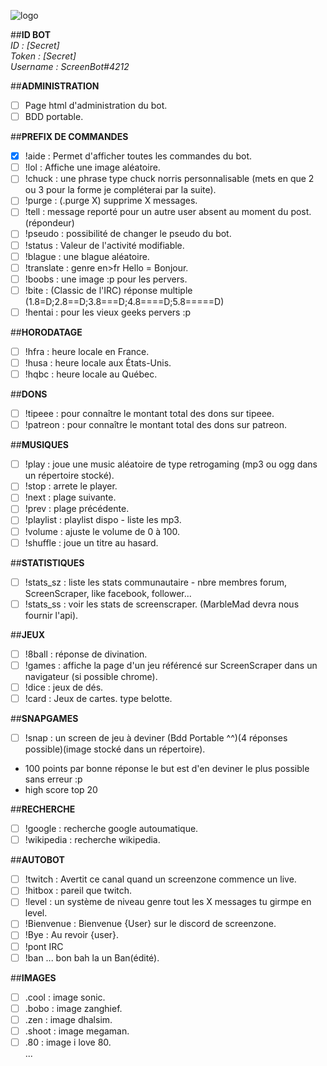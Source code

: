 ![logo](http://www.screenzone.fr/github/screenbot4discord/logo.png "logo")

  
##**ID BOT**  
*ID : [Secret]*  
*Token : [Secret]*  
*Username : ScreenBot#4212*  

##**ADMINISTRATION**  
- [ ] Page html d'administration du bot.
- [ ] BDD portable. 

##**PREFIX DE COMMANDES**  
- [x] !aide : Permet d'afficher toutes les commandes du bot.   
- [ ] !lol : Affiche une image aléatoire.  
- [ ] !chuck : une phrase type chuck norris personnalisable (mets en que 2 ou 3 pour la forme je compléterai par la suite).  
- [ ] !purge : (.purge X) supprime X messages.  
- [ ] !tell : message reporté pour un autre user absent au moment du post.(répondeur)  
- [ ] !pseudo : possibilité de changer le pseudo du bot.  
- [ ] !status : Valeur de l'activité modifiable.    
- [ ] !blague : une blague aléatoire.  
- [ ] !translate : genre en>fr Hello = Bonjour.  
- [ ] !boobs : une image :p pour les pervers.
- [ ] !bite : (Classic de l'IRC) réponse multiple (1.8=D;2.8==D;3.8===D;4.8====D;5.8=====D)  
- [ ] !hentai : pour les vieux geeks pervers :p  

##**HORODATAGE**  
- [ ] !hfra : heure locale en France.  
- [ ] !husa : heure locale aux États-Unis.  
- [ ] !hqbc : heure locale au Québec.  

##**DONS**  
- [ ] !tipeee : pour connaître le montant total des dons sur tipeee.  
- [ ] !patreon : pour connaître le montant total des dons sur patreon.  

##**MUSIQUES**  
- [ ] !play : joue une music aléatoire de type retrogaming (mp3 ou ogg dans un répertoire stocké).  
- [ ] !stop : arrete le player.  
- [ ] !next : plage suivante.  
- [ ] !prev : plage précédente.  
- [ ] !playlist : playlist dispo - liste les mp3.  
- [ ] !volume : ajuste le volume de 0 à 100.  
- [ ] !shuffle : joue un titre au hasard.  

##**STATISTIQUES**  
- [ ] !stats_sz : liste les stats communautaire - nbre membres forum, ScreenScraper, like facebook, follower...  
- [ ] !stats_ss : voir les stats de screenscraper. (MarbleMad devra nous fournir l'api).  

##**JEUX**  
- [ ] !8ball : réponse de divination.   
- [ ] !games : affiche la page d'un jeu référencé sur ScreenScraper dans un navigateur (si possible chrome).  
- [ ] !dice : jeux de dés.  
- [ ] !card : Jeux de cartes. type belotte.

##**SNAPGAMES**  
- [ ] !snap : un screen de jeu à deviner (Bdd Portable ^^)(4 réponses possible)(image stocké dans un répertoire).  
* 100 points par bonne réponse le but est d'en deviner le plus possible sans erreur :p
* high score top 20

##**RECHERCHE**  
- [ ] !google : recherche google autoumatique.  
- [ ] !wikipedia : recherche wikipedia.  

##**AUTOBOT**  
- [ ] !twitch : Avertit ce canal quand un screenzone commence un live.  
- [ ] !hitbox : pareil que twitch.  
- [ ] !level : un système de niveau genre tout les X messages tu girmpe en level.  
- [ ] !Bienvenue : Bienvenue {User} sur le discord de screenzone.  
- [ ] !Bye : Au revoir {user}.  
- [ ] !pont IRC  
- [ ] !ban ... bon bah la un Ban(édité).  

##**IMAGES**  
- [ ] .cool : image sonic.  
- [ ] .bobo : image zanghief.  
- [ ] .zen : image dhalsim.  
- [ ] .shoot : image megaman.  
- [ ] .80 : image i love 80.  
...
